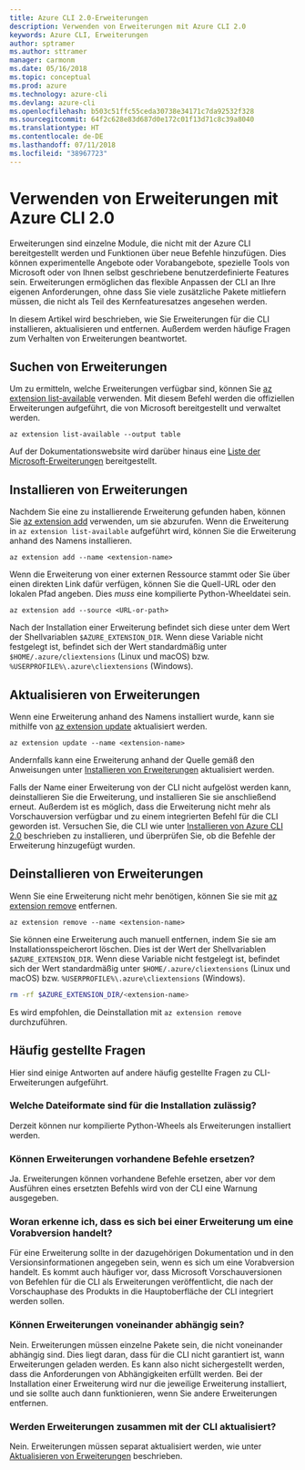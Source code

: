 ```yaml
---
title: Azure CLI 2.0-Erweiterungen
description: Verwenden von Erweiterungen mit Azure CLI 2.0
keywords: Azure CLI, Erweiterungen
author: sptramer
ms.author: sttramer
manager: carmonm
ms.date: 05/16/2018
ms.topic: conceptual
ms.prod: azure
ms.technology: azure-cli
ms.devlang: azure-cli
ms.openlocfilehash: b503c51ffc55ceda30738e34171c7da92532f328
ms.sourcegitcommit: 64f2c628e83d687d0e172c01f13d71c8c39a8040
ms.translationtype: HT
ms.contentlocale: de-DE
ms.lasthandoff: 07/11/2018
ms.locfileid: "38967723"
---
```

# <a name="using-extensions-with-the-azure-cli-20"></a>Verwenden von Erweiterungen mit Azure CLI 2.0

Erweiterungen sind einzelne Module, die nicht mit der Azure CLI bereitgestellt werden und Funktionen über neue Befehle hinzufügen. Dies können experimentelle Angebote oder Vorabangebote, spezielle Tools von Microsoft oder von Ihnen selbst geschriebene benutzerdefinierte Features sein. Erweiterungen ermöglichen das flexible Anpassen der CLI an Ihre eigenen Anforderungen, ohne dass Sie viele zusätzliche Pakete mitliefern müssen, die nicht als Teil des Kernfeaturesatzes angesehen werden.

In diesem Artikel wird beschrieben, wie Sie Erweiterungen für die CLI installieren, aktualisieren und entfernen. Außerdem werden häufige Fragen zum Verhalten von Erweiterungen beantwortet.

## <a name="find-extensions"></a>Suchen von Erweiterungen

Um zu ermitteln, welche Erweiterungen verfügbar sind, können Sie [az extension list-available](/cli/azure/extension#az-extension-list-available) verwenden. Mit diesem Befehl werden die offiziellen Erweiterungen aufgeführt, die von Microsoft bereitgestellt und verwaltet werden.

```azurecli-interactive
az extension list-available --output table
```

Auf der Dokumentationswebsite wird darüber hinaus eine [Liste der Microsoft-Erweiterungen](azure-cli-extensions-list.md) bereitgestellt.

## <a name="install-extensions"></a>Installieren von Erweiterungen

Nachdem Sie eine zu installierende Erweiterung gefunden haben, können Sie [az extension add](https://docs.microsoft.com/cli/azure/extension#az-extension-add) verwenden, um sie abzurufen. Wenn die Erweiterung in `az extension list-available` aufgeführt wird, können Sie die Erweiterung anhand des Namens installieren.

```azurecli-interactive
az extension add --name <extension-name>
```

Wenn die Erweiterung von einer externen Ressource stammt oder Sie über einen direkten Link dafür verfügen, können Sie die Quell-URL oder den lokalen Pfad angeben. Dies _muss_ eine kompilierte Python-Wheeldatei sein.

```azurecli-interactive
az extension add --source <URL-or-path>
```

Nach der Installation einer Erweiterung befindet sich diese unter dem Wert der Shellvariablen `$AZURE_EXTENSION_DIR`. Wenn diese Variable nicht festgelegt ist, befindet sich der Wert standardmäßig unter `$HOME/.azure/cliextensions` (Linux und macOS) bzw. `%USERPROFILE%\.azure\cliextensions` (Windows).

## <a name="update-extensions"></a>Aktualisieren von Erweiterungen

Wenn eine Erweiterung anhand des Namens installiert wurde, kann sie mithilfe von [az extension update](https://docs.microsoft.com/cli/azure/extension#az-extension-update) aktualisiert werden.

```azurecli-interactive
az extension update --name <extension-name>
```

Andernfalls kann eine Erweiterung anhand der Quelle gemäß den Anweisungen unter [Installieren von Erweiterungen](#install-extensions) aktualisiert werden.

Falls der Name einer Erweiterung von der CLI nicht aufgelöst werden kann, deinstallieren Sie die Erweiterung, und installieren Sie sie anschließend erneut. Außerdem ist es möglich, dass die Erweiterung nicht mehr als Vorschauversion verfügbar und zu einem integrierten Befehl für die CLI geworden ist. Versuchen Sie, die CLI wie unter [Installieren von Azure CLI 2.0](install-azure-cli.md) beschrieben zu installieren, und überprüfen Sie, ob die Befehle der Erweiterung hinzugefügt wurden.

## <a name="uninstall-extensions"></a>Deinstallieren von Erweiterungen

Wenn Sie eine Erweiterung nicht mehr benötigen, können Sie sie mit [az extension remove](https://docs.microsoft.com/cli/azure/extension#az-extension-remove) entfernen.

```azurecli-interactive
az extension remove --name <extension-name>
```

Sie können eine Erweiterung auch manuell entfernen, indem Sie sie am Installationsspeicherort löschen. Dies ist der Wert der Shellvariablen `$AZURE_EXTENSION_DIR`.
Wenn diese Variable nicht festgelegt ist, befindet sich der Wert standardmäßig unter `$HOME/.azure/cliextensions` (Linux und macOS) bzw. `%USERPROFILE%\.azure\cliextensions` (Windows).

```bash
rm -rf $AZURE_EXTENSION_DIR/<extension-name>
```

Es wird empfohlen, die Deinstallation mit `az extension remove` durchzuführen.

## <a name="faq"></a>Häufig gestellte Fragen

Hier sind einige Antworten auf andere häufig gestellte Fragen zu CLI-Erweiterungen aufgeführt.

### <a name="what-file-formats-are-allowed-for-installation"></a>Welche Dateiformate sind für die Installation zulässig?

Derzeit können nur kompilierte Python-Wheels als Erweiterungen installiert werden.

### <a name="can-extensions-replace-existing-commands"></a>Können Erweiterungen vorhandene Befehle ersetzen?

Ja. Erweiterungen können vorhandene Befehle ersetzen, aber vor dem Ausführen eines ersetzten Befehls wird von der CLI eine Warnung ausgegeben.

### <a name="how-can-i-tell-if-an-extension-is-in-pre-release"></a>Woran erkenne ich, dass es sich bei einer Erweiterung um eine Vorabversion handelt?

Für eine Erweiterung sollte in der dazugehörigen Dokumentation und in den Versionsinformationen angegeben sein, wenn es sich um eine Vorabversion handelt. Es kommt auch häufiger vor, dass Microsoft Vorschauversionen von Befehlen für die CLI als Erweiterungen veröffentlicht, die nach der Vorschauphase des Produkts in die Hauptoberfläche der CLI integriert werden sollen.

### <a name="can-extensions-depend-upon-each-other"></a>Können Erweiterungen voneinander abhängig sein?

Nein. Erweiterungen müssen einzelne Pakete sein, die nicht voneinander abhängig sind. Dies liegt daran, dass für die CLI nicht garantiert ist, wann Erweiterungen geladen werden. Es kann also nicht sichergestellt werden, dass die Anforderungen von Abhängigkeiten erfüllt werden. Bei der Installation einer Erweiterung wird nur die jeweilige Erweiterung installiert, und sie sollte auch dann funktionieren, wenn Sie andere Erweiterungen entfernen.

### <a name="are-extensions-updated-along-with-the-cli"></a>Werden Erweiterungen zusammen mit der CLI aktualisiert?

Nein. Erweiterungen müssen separat aktualisiert werden, wie unter [Aktualisieren von Erweiterungen](#update-extensions) beschrieben.
